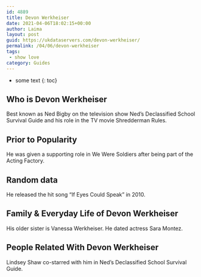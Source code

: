 ```yaml
---
id: 4889
title: Devon Werkheiser
date: 2021-04-06T18:02:15+00:00
author: Laima
layout: post
guid: https://ukdataservers.com/devon-werkheiser/
permalink: /04/06/devon-werkheiser
tags:
 - show love
category: Guides
---
```


* some text
{: toc}


## Who is Devon Werkheiser
                  
                  
                  
Best known as Ned Bigby on the television show Ned&#8217;s Declassified School Survival Guide and his role in the TV movie Shredderman Rules.
                  
              
            
              
            
                
                
                
## Prior to Popularity
                  
                  
                  
He was given a supporting role in We Were Soldiers after being part of the Acting Factory.
                  
              
            
              
            
                
                
                
## Random data
                  
                  
                  
He released the hit song &#8220;If Eyes Could Speak&#8221; in 2010.
                  
              
            
              
            
                
                
                
## Family & Everyday Life of Devon Werkheiser
                  
                  
                  
His older sister is Vanessa Werkheiser. He dated actress Sara Montez.
                  
              
            
              
            
                
                
                
## People Related With Devon Werkheiser
                  
                  
                  
Lindsey Shaw co-starred with him in Ned&#8217;s Declassified School Survival Guide.
                  
              
            
              
            
                
              
            
              
              
            
            
              
            
          
          
          